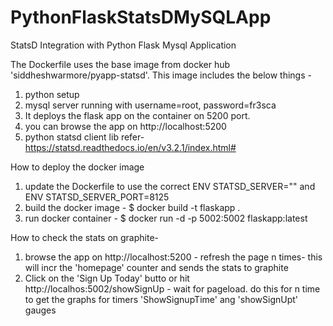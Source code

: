 # PythonFlaskStatsDMySQLApp
StatsD Integration with Python Flask Mysql Application

The Dockerfile uses the base image from docker hub 'siddheshwarmore/pyapp-statsd'. This image includes the below things -

1. python setup
2. mysql server running with username=root, password=fr3sca
3. It deploys the flask app on the container on 5200 port.
4. you can browse the app on http://localhost:5200
5. python statsd client lib refer- https://statsd.readthedocs.io/en/v3.2.1/index.html#

How to deploy the docker image 

1. update the Dockerfile to use the correct ENV STATSD_SERVER="" and ENV STATSD_SERVER_PORT=8125
2. build the docker image - $ docker build -t flaskapp .
3. run docker container - $ docker run -d -p 5002:5002 flaskapp:latest

How to check the stats on graphite-

1. browse the app on http://localhost:5200 - refresh the page n times- this will incr the 'homepage' counter and sends the stats to graphite
2. Click on the 'Sign Up Today' butto  or hit http://localhos:5002/showSignUp - wait for pageload. do this for n time to get the graphs for timers 'ShowSignupTime' ang 'showSignUpt' gauges
